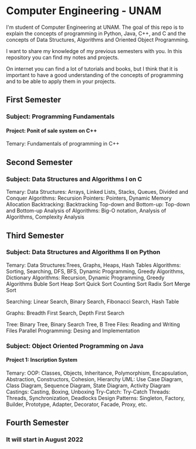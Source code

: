 # Computer Engineering - UNAM

I'm student of Computer Engineering at UNAM.
The goal of this repo is to explain the concepts of programming in Python, Java, C++, and C
and the concepts of Data Structures, Algorithms and Oriented Object Programming.

I want to share my knowledge of my previous semesters with you.
In this repository you can find my notes and projects.

On internet you can find a lot of tutorials and books, but I think that it is important to
have a good understanding of the concepts of programming and to be able to apply them in your
projects.


<!-- Primer semestre -->
## First Semester
### Subject: Programming Fundamentals
#### Project: Ponit of sale system on C++
Temary:
Fundamentals of programming in C++

<!-- Segundo semestre -->
## Second Semester
### Subject: Data Structures and Algorithms I on C
Temary:
Data Structures: Arrays, Linked Lists, Stacks, Queues, Divided and Conquer
Algorithms: Recursion
Pointers: Pointers, Dynamic Memory Allocation
Backtracking: Backtracking
Top-down and Bottom-up: Top-down and Bottom-up
Analysis of Algorithms: Big-O notation, Analysis of Algorithms, Complexity Analysis

## Third Semester
### Subject: Data Structures and Algorithms II on Python
Temary:
Data Structures:Trees, Graphs, Heaps, Hash Tables
Algorithms: Sorting, Searching, DFS, BFS, Dynamic Programming, Greedy Algorithms, Dictionary
Algorithms: Recursion, Dynamic Programming, Greedy Algorithms
Buble Sort
Heap Sort
Quick Sort
Counting Sort
Radix Sort
Merge Sort

Searching: Linear Search, Binary Search, Fibonacci Search, Hash Table

Graphs: Breadth First Search, Depth First Search
<!-- Dijkstra's Algorithm, Kruskal's Algorithm in the future-->

Tree: Binary Tree, Binary Search Tree, B Tree
Files: Reading and Writing Files
Parallel Programming: Desing and Implementation


### Subject: Object Oriented Programming on Java
#### Project 1: Inscription System
Temary:
OOP: Classes, Objects, Inheritance, Polymorphism, Encapsulation, Abstraction, Constructors, Cohesion, Hierarchy
UML: Use Case Diagram, Class Diagram, Sequence Diagram, State Diagram, Activity Diagram
Castings: Casting, Boxing, Unboxing
Try-Catch: Try-Catch
Threads: Threads, Synchronization, Deadlocks
Design Patterns: Singleton, Factory, Builder, Prototype, Adapter, Decorator, Facade, Proxy, etc.


## Fourth Semester
### It will start in August 2022